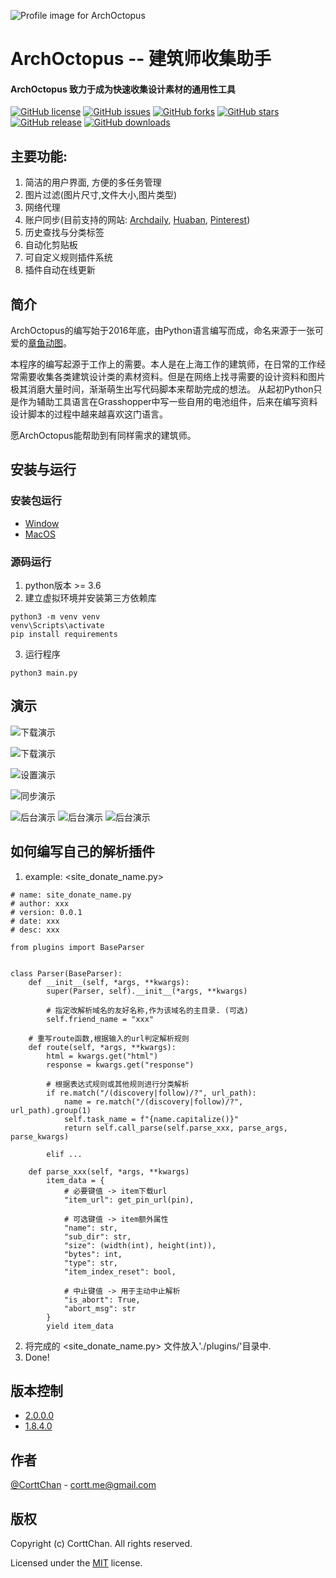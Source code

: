 
![Profile image for ArchOctopus](./gui/resource/icons/profile-160x.png)

# ArchOctopus -- 建筑师收集助手
#### ArchOctopus 致力于成为快速收集设计素材的通用性工具  

<!-- PROJECT SHIELDS -->
[![GitHub license](https://img.shields.io/github/license/CorttChan/ArchOctopus?style=flat-square)](https://github.com/CorttChan/ArchOctopus/blob/main/LICENSE)
[![GitHub issues](https://img.shields.io/github/issues/CorttChan/ArchOctopus?style=flat-square&logo=github)](https://github.com/CorttChan/ArchOctopus/issues)
[![GitHub forks](https://img.shields.io/github/forks/CorttChan/ArchOctopus?style=flat-square&logo=github)](https://github.com/CorttChan/ArchOctopus/network)
[![GitHub stars](https://img.shields.io/github/stars/CorttChan/ArchOctopus?style=flat-square&logo=github)](https://github.com/CorttChan/ArchOctopus/stargazers)
[![GitHub release](https://img.shields.io/github/v/release/CorttChan/ArchOctopus.svg?style=flat-square&logo=github)](https://github.com/CorttChan/ArchOctopus/releases/latest)
[![GitHub downloads](https://img.shields.io/github/downloads/CorttChan/ArchOctopus/total.svg?style=flat-square&logo=github)](https://github.com/CorttChan/ArchOctopus/releases/latest)



## 主要功能:
1. 简洁的用户界面, 方便的多任务管理
2. 图片过滤(图片尺寸,文件大小,图片类型)
3. 网络代理
4. 账户同步(目前支持的网站: [Archdaily](https://www.archdaily.cn/cn), [Huaban](https://huaban.com/), [Pinterest](https://www.pinterest.com/))
5. 历史查找与分类标签
6. 自动化剪贴板
7. 可自定义规则插件系统
8. 插件自动在线更新

## 简介
ArchOctopus的编写始于2016年底，由Python语言编写而成，命名来源于一张可爱的[章鱼动图](https://dribbble.com/shots/1808172-Octopus-ish-guy-Swim-Cycle/attachments/8990689?mode=media)。

本程序的编写起源于工作上的需要。本人是在上海工作的建筑师，在日常的工作经常需要收集各类建筑设计类的素材资料。但是在网络上找寻需要的设计资料和图片极其消磨大量时间，渐渐萌生出写代码脚本来帮助完成的想法。
从起初Python只是作为辅助工具语言在Grasshopper中写一些自用的电池组件，后来在编写资料设计脚本的过程中越来越喜欢这门语言。

愿ArchOctopus能帮助到有同样需求的建筑师。

## 安装与运行
### 安装包运行
- [Window]()
- [MacOS]()

### 源码运行
1. python版本 >= 3.6
2. 建立虚拟环境并安装第三方依赖库
```commandline
python3 -m venv venv
venv\Scripts\activate
pip install requirements
```
3. 运行程序
```commandline
python3 main.py
```

## 演示
![下载演示](./demo/gui_mac.png)

![下载演示](./demo/gui_main.png)

![设置演示](./demo/gui_sync.png)

![同步演示](./demo/gui_history.png)

![后台演示](./demo/gui_setup1.png)
![后台演示](./demo/gui_setup2.png)
![后台演示](./demo/gui_setup3.png)


## 如何编写自己的解析插件
1. example: <site_donate_name.py>
```commandline
# name: site_donate_name.py
# author: xxx
# version: 0.0.1
# date: xxx
# desc: xxx

from plugins import BaseParser


class Parser(BaseParser):
    def __init__(self, *args, **kwargs):
        super(Parser, self).__init__(*args, **kwargs)
        
        # 指定改解析域名的友好名称,作为该域名的主目录. (可选)
        self.friend_name = "xxx"
    
    # 重写route函数,根据输入的url判定解析规则
    def route(self, *args, **kwargs):
        html = kwargs.get("html")
        response = kwargs.get("response")
        
        # 根据表达式规则或其他规则进行分类解析
        if re.match("/(discovery|follow)/?", url_path):
            name = re.match("/(discovery|follow)/?", url_path).group(1)
            self.task_name = f"{name.capitalize()}"
            return self.call_parse(self.parse_xxx, parse_args, parse_kwargs)
            
        elif ...
        
    def parse_xxx(self, *args, **kwargs)
        item_data = {
            # 必要键值 -> item下载url
            "item_url": get_pin_url(pin),
            
            # 可选键值 -> item额外属性
            "name": str,
            "sub_dir": str, 
            "size": (width(int), height(int)),
            "bytes": int,
            "type": str,
            "item_index_reset": bool,
            
            # 中止键值 -> 用于主动中止解析
            "is_abort": True,
            "abort_msg": str
        }
        yield item_data
```
2. 将完成的 <site_donate_name.py> 文件放入'./plugins/'目录中.
3. Done!


## 版本控制
- [2.0.0.0]()
- [1.8.4.0]()

## 作者
[@CorttChan](http://www.cortt.me) - cortt.me@gmail.com

## 版权
Copyright (c) CorttChan. All rights reserved.

Licensed under the [MIT](LICENSE) license.
